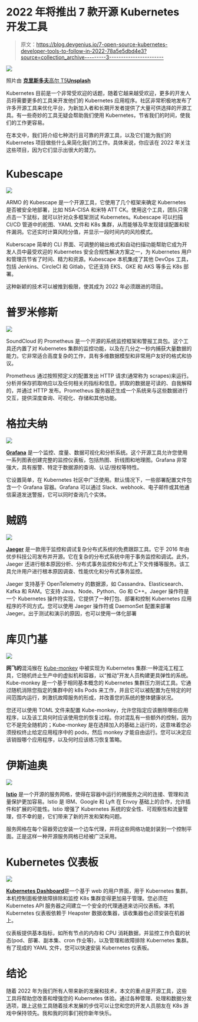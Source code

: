 # 2022 年将推出 7 款开源 Kubernetes 开发工具

> 原文：<https://blog.devgenius.io/7-open-source-kubernetes-developer-tools-to-follow-in-2022-78a5e5dbd4e3?source=collection_archive---------3----------------------->

![](img/f5e51eb9614c18e2059a0ab387f68b54.png)

照片由 [**克里斯多夫**高尔 T5](https://unsplash.com/@cgower?utm_source=unsplash&utm_medium=referral&utm_content=creditCopyText)[**Unsplash**](https://unsplash.com/s/photos/laptop?utm_source=unsplash&utm_medium=referral&utm_content=creditCopyText)

Kubernetes 目前是一个非常受欢迎的话题，随着它越来越受欢迎，更多的开发人员将需要更多的工具来开发他们的 Kubernetes 应用程序。社区非常积极地发布了许多开源工具来优化平台，为新加入者和长期开发者提供了大量可供选择的开源工具。有一些奇妙的工具无疑会帮助我们使用 Kubernetes，节省我们的时间，使我们的工作更容易。

在本文中，我们将介绍七种流行且可靠的开源工具，以及它们能为我们的 Kubernetes 项目做些什么来简化我们的工作。具体来说，你应该在 2022 年关注这些项目，因为它们显示出很大的潜力。

# Kubescape

![](img/8cbfee326386926dde4fa4eac963f7e4.png)

ARMO 的 Kubescape 是一个开源工具，它使用了几个框架来确定 Kubernetes 是否被安全地部署，比如 NSA-CISA 和米特 ATT CK。使用这个工具，团队只需点击一下鼠标，就可以针对众多框架测试 Kubernetes。Kubescape 可以扫描 CI/CD 管道中的舵图、YAML 文件和 K8s 集群，从而能够及早发现错误配置和软件漏洞。它还实时计算风险分值，并显示一段时间内的风险模式。

Kuberscape 简单的 CLI 界面、可调整的输出格式和自动扫描功能帮助它成为开发人员中最受欢迎的 Kubernetes 安全合规性解决方案之一，为 Kubernetes 用户和管理员节省了时间、精力和资源。Kubescape 本机集成了其他 DevOps 工具，包括 Jenkins、CircleCI 和 Gitlab，它还支持 EKS、GKE 和 AKS 等多云 K8s 部署。

这种新颖的技术可以被推到极限，使其成为 2022 年必须跟进的项目。

# 普罗米修斯

![](img/a63f34aab63fb78b0713a5186ce8ca97.png)

SoundCloud 的 Prometheus 是一个开源的系统监控框架和警报工具包。这个工具还内置了对 Kubernetes 集群的监控功能，以及在几分之一秒内捕获大量数据的能力。它非常适合高度复杂的工作，具有多维数据模型和非常用户友好的格式和协议。

Prometheus 通过按照预定义的配置发出 HTTP 请求(通常称为 scrapes)来运行。分析并保存抓取响应以及任何相关的指标和信息。抓取的数据是可读的、自我解释的，并通过 HTTP 发布。Prometheus 服务器还生成一个系统来与这些数据进行交互，提供深度查询、可视化、存储和其他功能。

# 格拉夫纳

![](img/7df2657df6e341ea337ea7e745d600b6.png)

[**Grafana**](https://grafana.com/) 是一个监控、度量、数据可视化和分析系统。这个开源工具允许您使用一系列图表创建完整的监控仪表板，包括热图、折线图和地理图。Grafana 非常强大，具有报警、特定于数据源的查询、认证/授权等特性。

它设置简单，在 Kubernetes 社区中广泛使用。默认情况下，一些部署配置文件包含一个 Grafana 容器。Grafana 可以通过 Slack、webhook、电子邮件或其他通信渠道发送警报，它可以同时查询几个实体。

# 贼鸥

![](img/04275101f38343d85788abd2c438186b.png)

[**Jaeger**](https://www.jaegertracing.io/) 是一款用于监控和调试复杂分布式系统的免费跟踪工具。它于 2016 年由优步科技公司发布并开源。它在复杂的分布式系统中用于事务监控和调试。此外，Jaeger 还进行根本原因分析、分布式事务监控和分布式上下文传播等服务。该工具允许用户进行根本原因调查、性能优化和分布式事务监控。

Jaeger 支持基于 OpenTelemetry 的数据源，如 Cassandra、Elasticsearch、Kafka 和 RAM。它支持 Java、Node、Python、Go 和 C++。Jaeger 操作符是一个 Kubernetes 操作符实现，它提供了一种打包、部署和控制 Kubernetes 应用程序的不同方式。您可以使用 Jaeger 操作符或 DaemonSet 配置来部署 Jaeger。出于测试和演示的原因，也可以使用一体化部署

# 库贝门基

![](img/e1a43afe3c0c00beb8459af5a58ebef8.png)

**网飞的**混沌猴在 [Kube-monkey](https://github.com/asobti/kube-monkey) 中被实现为 Kubernetes 集群:一种混沌工程工具，它随机终止生产中的虚拟机和容器，以“推动”开发人员构建更具弹性的系统。Kube-monkey 是一个基于相同基本概念的 Kubernetes 集群压力测试工具。它通过随机消除您指定的集群中的 k8s Pods 来工作，并且它可以被配置为在特定的时间范围内运行，刺激抗故障服务的形成，并改善您的系统的整体健康状况。

您还可以使用 TOML 文件来配置 Kube-monkey，允许您指定应该删除哪些应用程序，以及该工具何时应该使用您的恢复过程。你对混乱有一些额外的控制，因为它不是完全随机的；Kube-monkey 是在选择加入的基础上运行的，这意味着您必须授权终止给定应用程序中的 pods，然后 monkey 才能自由运行。您可以决定应该销毁哪个应用程序，以及何时应该练习恢复策略。

# 伊斯迪奥

![](img/ebc9596187195bbe44d2ee3a56909d6d.png)

[**Istio**](https://istio.io/) 是一个开源的服务网格，使得在容器中运行的微服务之间的连接、管理和流量保护更加容易。Istio 是 IBM、Google 和 Lyft 在 Envoy 基础上的合作，允许插件和扩展的可能性。Istio 增强了 Kubernetes 系统的安全性、可观察性和流量管理，但不幸的是，它们带来了新的开发和架构问题。

服务网格在每个容器旁边安装一个边车代理，并将这些网络功能封装到一个控制平面。正是这样一种开源服务网格已经被广泛采用。

# Kubernetes 仪表板

![](img/4b69d1a74e9a91bb8f76f99d4233083c.png)

[**Kubernetes Dashboard**](https://github.com/kubernetes/dashboard)是一个基于 web 的用户界面，用于 Kubernetes 集群。本机控制面板使故障排除和监控 K8s 集群变得更加易于管理。您必须在 Kubernetes API 服务器之间建立一个安全的代理通道来访问仪表板。本机 Kubernetes 仪表板依赖于 Heapster 数据收集器，该收集器也必须安装在机器上。

仪表板提供基本指标，如所有节点的内存和 CPU 消耗数据，并监控工作负载的状态(pod、部署、副本集、cron 作业等)，以及管理和故障排除 Kubernetes 集群。有了现成的 YAML 文件，您可以快速安装 Kubernetes 仪表板。

# 结论

随着 2022 年为我们所有人带来新的发展和技术，本文的重点是开源工具，这些工具将帮助您改善和增强您的 Kubernetes 体验。通过各种管理、处理和数据分发选项，跟上这些工具随着技术发展的步伐可以让您和您的开发人员朋友在 K8s 游戏中保持领先。我和我的同事们祝你新年快乐。